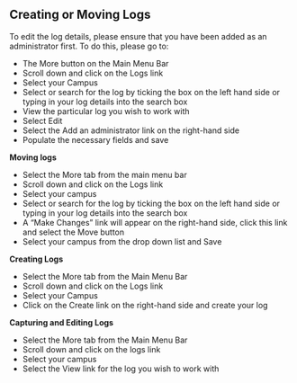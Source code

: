 ## **Creating or Moving Logs**

To edit the log details, please ensure that you have been added as an administrator first. To do this, please go to:
-	The More button on the Main Menu Bar
-	Scroll down and click on the Logs link
-	Select your Campus
-	Select or search for the log by ticking the box on the left hand side or typing in your log details into the search box
-	View the particular log you wish to work with
-	Select Edit
-	Select the Add an administrator link on the right-hand side
-	Populate the necessary fields and save

**Moving logs** 
-	Select the More tab from the main menu bar
-	Scroll down and click on the Logs link
-	Select your campus
-	Select or search for the log by ticking the box on the left hand side or typing in your log details into the search box 
-	A “Make Changes” link will appear on the right-hand side, click this link and select the Move button
-	Select your campus from the drop down list and Save

**Creating Logs**
-	Select the More tab from the Main Menu Bar
-	Scroll down and click on the Logs link
-	Select your Campus
-	Click on the Create link on the right-hand side and create your log

**Capturing and Editing Logs**
-	Select the More tab from the Main Menu Bar
-	Scroll down and click on the logs link
-	Select your campus
-	Select the View link for the log you wish to work with


